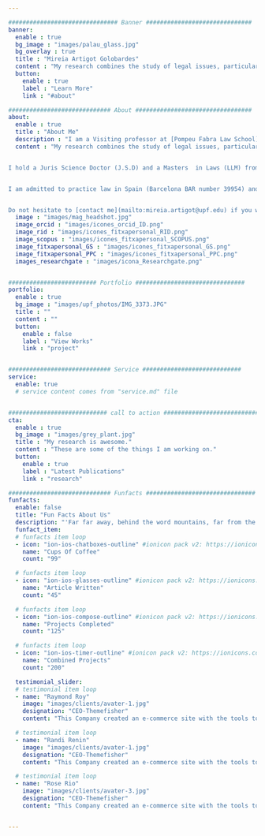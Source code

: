 ```yaml
---

############################### Banner ##############################
banner:
  enable : true
  bg_image : "images/palau_glass.jpg"
  bg_overlay : true
  title : "Mireia Artigot Golobardes"
  content : "My research combines the study of legal issues, particularly in private law, from an economics perspective. I focus on contracts, torts -  specially product liability - and wills. I am also interested in European law and on European Economic integration.  My research of the law draws from the inputs provided by microeconomics and macroeconomics."
  button:
    enable : true
    label : "Learn More"
    link : "#about"

############################# About #################################
about:
  enable : true
  title : "About Me"
  description : "I am a Visiting professor at [Pompeu Fabra Law School](http://www.upf.edu/dret), affiliated Professor at the [Economics Department of Universitat Pompeu Fabra](http://www.econ.upf.edu/en/) and at the [Escola Superior de Comerç Internacional](http://www.esci.upf.edu/en) of Universitat Pompeu Fabra and at [ESADE Law School](http://www.esade.edu/grados/eng/ged)."
  content : "My research combines the study of legal issues, particularly in private law, from an economics perspective. I focus on contracts, torts -  specially product liability - and wills. I am also interested in European law and on European Economic integration.  My research of the law draws from the inputs provided by microeconomics and macroeconomics. 


I hold a Juris Science Doctor (J.S.D) and a Masters  in Laws (LLM) from [Cornell Law School](http://www.lawschool.cornell.edu/), a B.A. in Law and a B.A. in Economics by [Universitat Pompeu Fabra](https://www.upf.edu/en/). I have been a visiting professor of [Brooklyn Law School](https://www.brooklaw.edu/), the [Institut für Wirtschaftsrecht](https://www.uni-kassel.de/fb07/en/institutes/iwr/home.html) at [Kassel Universität](http://www.uni-kassel.de/uni/), the [Montenegro University](http://www.ekonomija.ac.me/) Economics Department and Law School, the [University of Trento](http://www.unitn.it/en) Law School  and the Center for South African studies of the [University of Western Cape](https://www.uwc.ac.za/Pages/default.aspx). I also served as a law clerk for the Presiding Judge Hon. Edwin H. Stern, Presiding Judge of the New Jersey Appellate Division of the [New Jersey Judiciary](http://www.judiciary.state.nj.us/). 


I am admitted to practice law in Spain (Barcelona BAR number 39954) and in New York (NY BAR number 4775474).


Do not hesitate to [contact me](mailto:mireia.artigot@upf.edu) if you want to get in touch!"
  image : "images/mag_headshot.jpg"
  image_orcid : "images/icones_orcid_ID.png" 
  image_rid : "images/icones_fitxapersonal_RID.png"
  image_scopus : "images/icones_fitxapersonal_SCOPUS.png"
  image_fitxapersonal_GS : "images/icones_fitxapersonal_GS.png"
  image_fitxapersonal_PPC : "images/icones_fitxapersonal_PPC.png"
  images_researchgate : "images/icona_Researchgate.png"


######################### Portfolio ###############################
portfolio:
  enable : true
  bg_image : "images/upf_photos/IMG_3373.JPG"
  title : ""
  content : ""
  button:
    enable : false
    label : "View Works"
    link : "project"


############################# Service ############################
service:
  enable: true
  # service content comes from "service.md" file


############################ call to action ###########################
cta:
  enable : true
  bg_image : "images/grey_plant.jpg"  
  title : "My research is awesome."
  content : "These are some of the things I am working on."
  button:
    enable : true
    label : "Latest Publications"
    link : "research"

############################# Funfacts ###############################
funfacts:
  enable: false
  title: "Fun Facts About Us"
  description: "'Far far away, behind the word mountains, far from the countries Vokalia and Consonantia, <br> there live the blind texts. Separated they live in Bookmarksgrove right at the coast of the Semantics'"
  funfact_item:
  # funfacts item loop
  - icon: "ion-ios-chatboxes-outline" #ionicon pack v2: https://ionicons.com/v2/
    name: "Cups Of Coffee"
    count: "99"

  # funfacts item loop
  - icon: "ion-ios-glasses-outline" #ionicon pack v2: https://ionicons.com/v2/
    name: "Article Written"
    count: "45"

  # funfacts item loop
  - icon: "ion-ios-compose-outline" #ionicon pack v2: https://ionicons.com/v2/
    name: "Projects Completed"
    count: "125"

  # funfacts item loop
  - icon: "ion-ios-timer-outline" #ionicon pack v2: https://ionicons.com/v2/
    name: "Combined Projects"
    count: "200"

  testimonial_slider:
  # testimonial item loop
  - name: "Raymond Roy"
    image: "images/clients/avater-1.jpg"
    designation: "CEO-Themefisher"
    content: "This Company created an e-commerce site with the tools to make our business a success, with innovative ideas we feel that our site has unique elements that make us stand out from the crowd."

  # testimonial item loop
  - name: "Randi Renin"
    image: "images/clients/avater-1.jpg"
    designation: "CEO-Themefisher"
    content: "This Company created an e-commerce site with the tools to make our business a success, with innovative ideas we feel that our site has unique elements that make us stand out from the crowd."

  # testimonial item loop
  - name: "Rose Rio"
    image: "images/clients/avater-3.jpg"
    designation: "CEO-Themefisher"
    content: "This Company created an e-commerce site with the tools to make our business a success, with innovative ideas we feel that our site has unique elements that make us stand out from the crowd."


---
```

